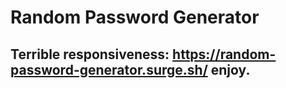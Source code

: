 # Random Password Generator

## Terrible responsiveness: https://random-password-generator.surge.sh/ enjoy.
